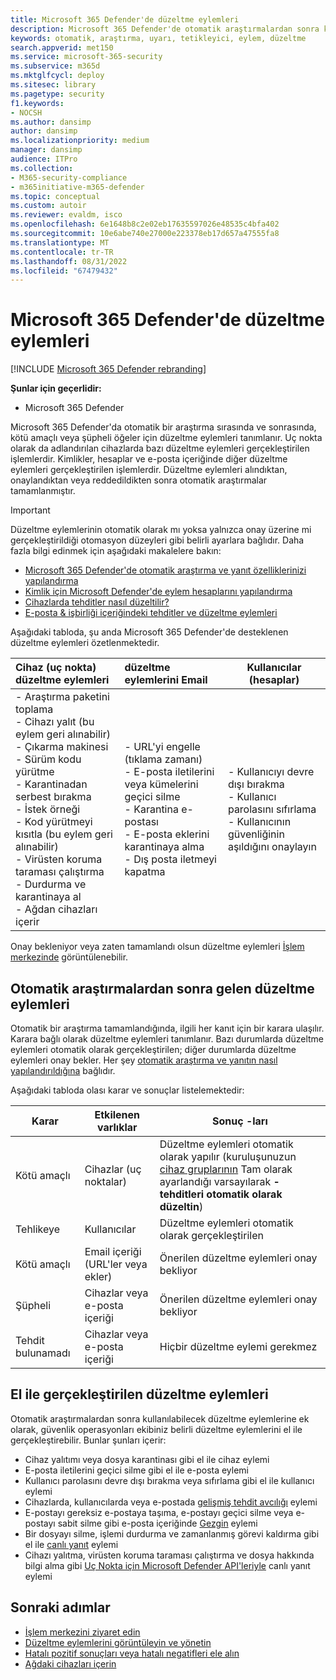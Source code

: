 ```yaml
---
title: Microsoft 365 Defender'de düzeltme eylemleri
description: Microsoft 365 Defender'de otomatik araştırmalardan sonra kullanılabilecek düzeltme eylemlerine genel bakış elde edin
keywords: otomatik, araştırma, uyarı, tetikleyici, eylem, düzeltme
search.appverid: met150
ms.service: microsoft-365-security
ms.subservice: m365d
ms.mktglfcycl: deploy
ms.sitesec: library
ms.pagetype: security
f1.keywords:
- NOCSH
ms.author: dansimp
author: dansimp
ms.localizationpriority: medium
manager: dansimp
audience: ITPro
ms.collection:
- M365-security-compliance
- m365initiative-m365-defender
ms.topic: conceptual
ms.custom: autoir
ms.reviewer: evaldm, isco
ms.openlocfilehash: 6e1648b8c2e02eb17635597026e48535c4bfa402
ms.sourcegitcommit: 10e6abe740e27000e223378eb17d657a47555fa8
ms.translationtype: MT
ms.contentlocale: tr-TR
ms.lasthandoff: 08/31/2022
ms.locfileid: "67479432"
---
```

# <a name="remediation-actions-in-microsoft-365-defender"></a>Microsoft 365 Defender'de düzeltme eylemleri

[!INCLUDE [Microsoft 365 Defender rebranding](../includes/microsoft-defender.md)]

**Şunlar için geçerlidir:**

- Microsoft 365 Defender

Microsoft 365 Defender'da otomatik bir araştırma sırasında ve sonrasında, kötü amaçlı veya şüpheli öğeler için düzeltme eylemleri tanımlanır. Uç nokta olarak da adlandırılan cihazlarda bazı düzeltme eylemleri gerçekleştirilen işlemlerdir. Kimlikler, hesaplar ve e-posta içeriğinde diğer düzeltme eylemleri gerçekleştirilen işlemlerdir. Düzeltme eylemleri alındıktan, onaylandıktan veya reddedildikten sonra otomatik araştırmalar tamamlanmıştır.

> [!IMPORTANT]
> Düzeltme eylemlerinin otomatik olarak mı yoksa yalnızca onay üzerine mi gerçekleştirildiği otomasyon düzeyleri gibi belirli ayarlara bağlıdır. Daha fazla bilgi edinmek için aşağıdaki makalelere bakın:
>
> - [Microsoft 365 Defender'de otomatik araştırma ve yanıt özelliklerinizi yapılandırma](m365d-configure-auto-investigation-response.md)
> - [Kimlik için Microsoft Defender'de eylem hesaplarını yapılandırma](/defender-for-identity/manage-action-accounts)
> - [Cihazlarda tehditler nasıl düzeltilir?](../defender-endpoint/automated-investigations.md)
> - [E-posta & işbirliği içeriğindeki tehditler ve düzeltme eylemleri](../office-365-security/air-remediation-actions.md#threats-and-remediation-actions)

Aşağıdaki tabloda, şu anda Microsoft 365 Defender'de desteklenen düzeltme eylemleri özetlenmektedir.

|Cihaz (uç nokta) düzeltme eylemleri  |düzeltme eylemlerini Email  |Kullanıcılar (hesaplar)  |
|:---------|:---------|----------|
|- Araştırma paketini toplama <br/>- Cihazı yalıt (bu eylem geri alınabilir)<br/>- Çıkarma makinesi <br/>- Sürüm kodu yürütme <br/>- Karantinadan serbest bırakma <br/>- İstek örneği <br/>- Kod yürütmeyi kısıtla (bu eylem geri alınabilir) <br/>- Virüsten koruma taraması çalıştırma <br/>- Durdurma ve karantinaya al <br/>- Ağdan cihazları içerir     |- URL'yi engelle (tıklama zamanı)<br/>- E-posta iletilerini veya kümelerini geçici silme<br/>- Karantina e-postası<br/>- E-posta eklerini karantinaya alma<br/>- Dış posta iletmeyi kapatma          |- Kullanıcıyı devre dışı bırakma<br />- Kullanıcı parolasını sıfırlama<br />- Kullanıcının güvenliğinin aşıldığını onaylayın          |

Onay bekleniyor veya zaten tamamlandı olsun düzeltme eylemleri [İşlem merkezinde](m365d-action-center.md) görüntülenebilir.

## <a name="remediation-actions-that-follow-automated-investigations"></a>Otomatik araştırmalardan sonra gelen düzeltme eylemleri

Otomatik bir araştırma tamamlandığında, ilgili her kanıt için bir karara ulaşılır. Karara bağlı olarak düzeltme eylemleri tanımlanır. Bazı durumlarda düzeltme eylemleri otomatik olarak gerçekleştirilen; diğer durumlarda düzeltme eylemleri onay bekler. Her şey [otomatik araştırma ve yanıtın nasıl yapılandırıldığına](m365d-configure-auto-investigation-response.md) bağlıdır.

Aşağıdaki tabloda olası karar ve sonuçlar listelemektedir:

| Karar    | Etkilenen varlıklar    | Sonuç -ları|
|------|------|------|
| Kötü amaçlı    | Cihazlar (uç noktalar)    | Düzeltme eylemleri otomatik olarak yapılır (kuruluşunuzun [cihaz gruplarının](m365d-configure-auto-investigation-response.md#review-or-change-the-automation-level-for-device-groups) Tam olarak ayarlandığı varsayılarak **- tehditleri otomatik olarak düzeltin**)|
| Tehlikeye | Kullanıcılar | Düzeltme eylemleri otomatik olarak gerçekleştirilen |
| Kötü amaçlı    | Email içeriği (URL'ler veya ekler) | Önerilen düzeltme eylemleri onay bekliyor|
| Şüpheli    | Cihazlar veya e-posta içeriği | Önerilen düzeltme eylemleri onay bekliyor|
| Tehdit bulunamadı    | Cihazlar veya e-posta içeriği    | Hiçbir düzeltme eylemi gerekmez|

## <a name="remediation-actions-that-are-taken-manually"></a>El ile gerçekleştirilen düzeltme eylemleri

Otomatik araştırmalardan sonra kullanılabilecek düzeltme eylemlerine ek olarak, güvenlik operasyonları ekibiniz belirli düzeltme eylemlerini el ile gerçekleştirebilir. Bunlar şunları içerir:

- Cihaz yalıtımı veya dosya karantinası gibi el ile cihaz eylemi
- E-posta iletilerini geçici silme gibi el ile e-posta eylemi
- Kullanıcı parolasını devre dışı bırakma veya sıfırlama gibi el ile kullanıcı eylemi
- Cihazlarda, kullanıcılarda veya e-postada [gelişmiş tehdit avcılığı](../defender-endpoint/advanced-hunting-overview.md) eylemi
- E-postayı gereksiz e-postaya taşıma, e-postayı geçici silme veya e-postayı sabit silme gibi e-posta içeriğinde [Gezgin](../office-365-security/threat-explorer.md) eylemi
- Bir dosyayı silme, işlemi durdurma ve zamanlanmış görevi kaldırma gibi el ile [canlı yanıt](/windows/security/threat-protection/microsoft-defender-atp/live-response) eylemi
- Cihazı yalıtma, virüsten koruma taraması çalıştırma ve dosya hakkında bilgi alma gibi [Uç Nokta için Microsoft Defender API'leriyle](../defender-endpoint/management-apis.md#microsoft-defender-for-endpoint-apis) canlı yanıt eylemi

## <a name="next-steps"></a>Sonraki adımlar

- [İşlem merkezini ziyaret edin](m365d-action-center.md)
- [Düzeltme eylemlerini görüntüleyin ve yönetin](m365d-autoir-actions.md)
- [Hatalı pozitif sonuçları veya hatalı negatifleri ele alın](m365d-autoir-report-false-positives-negatives.md)
- [Ağdaki cihazları içerin](../defender-endpoint\respond-machine-alerts.md#contain-devices-from-the-network)
